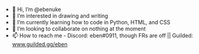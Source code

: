 - 👋 Hi, I’m @ebenuke
- 👀 I’m interested in drawing and writing
- 🌱 I’m currently learning how to code in Python, HTML, and CSS
- 💞️ I’m looking to collaborate on nothing at the moment
- 📫 How to reach me - Discord: eben#0911, though FRs are off || Guilded: www.guilded.gg/eben

<!---
parelle/parelle is a ✨ special ✨ repository because its `README.md` (this file) appears on your GitHub profile.
You can click the Preview link to take a look at your changes.
--->
